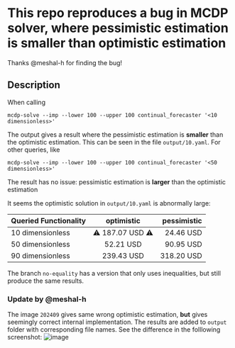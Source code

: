 # This repo reproduces a bug in MCDP solver, where pessimistic estimation is **smaller** than optimistic estimation

Thanks @meshal-h for finding the bug!

## Description

When calling
```
mcdp-solve --imp --lower 100 --upper 100 continual_forecaster '<10 dimensionless>'
```

The output gives a result where the pessimistic estimation is **smaller** than the optimistic estimation.
This can be seen in the file `output/10.yaml`.
For other queries, like
```
mcdp-solve --imp --lower 100 --upper 100 continual_forecaster '<50 dimensionless>'
```
The result has no issue: pessimistic estimation is **larger** than the optimistic estimation

It seems the optimistic solution in `output/10.yaml` is abnormally large:

| Queried Functionality        | optimistic | pessimistic |
| :---------------- | :------: | ----: |
| 10 dimensionless        |   :warning: 187.07 USD :warning:  | 24.46 USD |
| 50 dimensionless           |   52.21 USD   | 90.95 USD |
| 90 dimensionless    |  239.43 USD   | 318.20 USD |

The branch `no-equality` has a version that only uses inequalities, but still produce the same results.

### Update by @meshal-h

The image `202409` gives same wrong optimistic estimation, **but** gives seemingly correct internal implementation.
The results are added to `output` folder with corresponding file names.
See the difference in the folllowing screenshot:
![image](https://github.com/user-attachments/assets/5cc004aa-8a05-4342-a5b2-a55da971709c)

